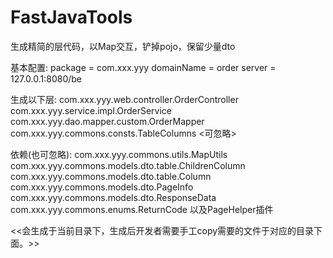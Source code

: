 # FastJavaTools
生成精简的层代码，以Map交互，铲掉pojo，保留少量dto



基本配置:
package = com.xxx.yyy
domainName = order
server = 127.0.0.1:8080/be

生成以下层:
com.xxx.yyy.web.controller.OrderController
com.xxx.yyy.service.impl.OrderService
com.xxx.yyy.dao.mapper.custom.OrderMapper
com.xxx.yyy.commons.consts.TableColumns  <可忽略>

依赖(也可忽略):
com.xxx.yyy.commons.utils.MapUtils
com.xxx.yyy.commons.models.dto.table.ChildrenColumn
com.xxx.yyy.commons.models.dto.table.Column
com.xxx.yyy.commons.models.dto.PageInfo<T>
com.xxx.yyy.commons.models.dto.ResponseData
com.xxx.yyy.commons.enums.ReturnCode
以及PageHelper插件


<<会生成于当前目录下，生成后开发者需要手工copy需要的文件于对应的目录下面。>>



